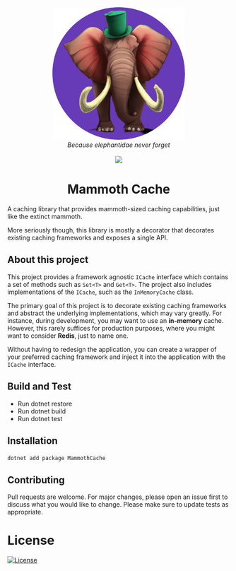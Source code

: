 <div align="center">
    <img src="assets/logo.png" height="300" />
</div>

<div align="center">
    <i>Because elephantidae never forget</i>
</div>

<div>&nbsp;</div>
<div align="center">
    <img src="http://img.shields.io/:license-mit-brightgreen.svg?style=flat-square" />
</div>

<div align="center">
    <h1>Mammoth Cache</h1>
</div>

A caching library that provides mammoth-sized caching capabilities, just like the extinct mammoth.

More seriously though, this library is mostly a decorator that decorates existing caching frameworks and exposes a single API.
## About this project

This project provides a framework agnostic `ICache` interface which contains a set of methods such as `Set<T>` and `Get<T>`. The project also includes implementations of the `ICache`, such as the `InMemoryCache` class.

The primary goal of this project is to decorate existing caching frameworks and abstract the underlying implementations, which may vary greatly. For instance, during development, you may want to use an **in-memory** cache. However, this rarely suffices for production purposes, where you might want to consider **Redis**, just to name one. 

Without having to redesign the application, you can create a wrapper of your preferred caching framework and inject it into the application with the `ICache` interface.

## Build and Test

- Run dotnet restore
- Run dotnet build
- Run dotnet test

## Installation

`dotnet add package MammothCache`

## Contributing

Pull requests are welcome. For major changes, please open an issue first to discuss what you would like to change.
Please make sure to update tests as appropriate.

# License

[![License](http://img.shields.io/:license-mit-brightgreen.svg?style=flat-square)](http://badges.mit-license.org)
